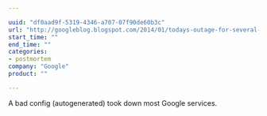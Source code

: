 ```yaml
---

uuid: "df0aad9f-5319-4346-a707-07f90de60b3c"
url: "http://googleblog.blogspot.com/2014/01/todays-outage-for-several-google.html"
start_time: ""
end_time: ""
categories:
- postmortem
company: "Google"
product: ""

---
```


A bad config (autogenerated) took down most Google services.
